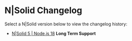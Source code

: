 # N|Solid Changelog

<!--lint disable maximum-line-length no-literal-urls prohibited-strings-->

Select a N|Solid version below to view the changelog history:

* [N|Solid 5 | Node.js 18](doc/changelogs/NSOLID_CHANGELOG_V5_NODE_V18.md) **Long Term Support**
